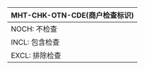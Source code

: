 
| MHT-CHK-OTN-CDE(商户检查标识) |
| --------------- |
| NOCH: 不检查    | 
| INCL: 包含检查  |
| EXCL: 排除检查  |



